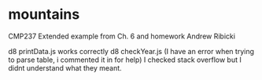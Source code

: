 # mountains
CMP237 Extended example from Ch. 6 and homework
Andrew Ribicki

 d8 printData.js          works correctly 
 d8 checkYear.js          (I have an error when trying to parse table, i commented it in for help) I checked stack overflow but I didnt understand what they meant. 
 
 
